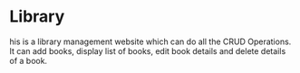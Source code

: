 # Library
his is a library management website which can do all the CRUD Operations. It can add books, display list of books, edit book details and delete details of a book.
